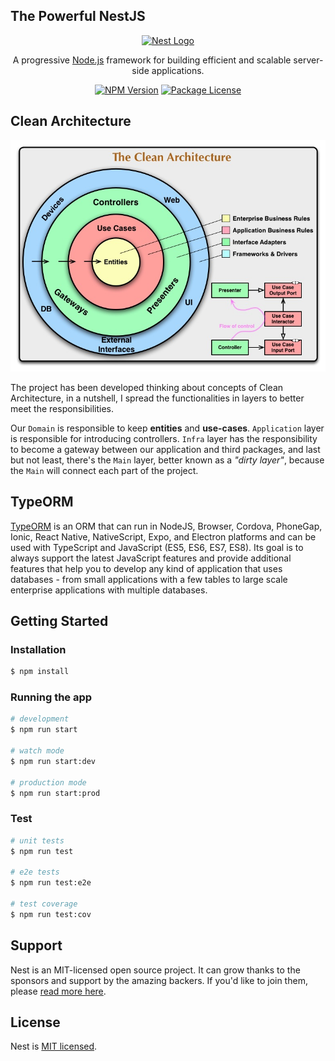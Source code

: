 ## The Powerful NestJS

<p align="center">
  <a href="http://nestjs.com/" target="blank"><img src="https://nestjs.com/img/logo_text.svg" width="320" alt="Nest Logo" /></a>
</p>

<p align="center">A progressive <a href="http://nodejs.org" target="_blank">Node.js</a> framework for building efficient and scalable server-side applications.</p>
<p align="center">
    <a href="https://www.npmjs.com/~nestjscore" target="_blank"><img src="https://img.shields.io/npm/v/@nestjs/core.svg" alt="NPM Version" /></a>
    <a href="https://www.npmjs.com/~nestjscore" target="_blank"><img src="https://img.shields.io/npm/l/@nestjs/core.svg" alt="Package License" /></a>
</p>
<!--[![Backers on Open Collective](https://opencollective.com/nest/backers/badge.svg)](https://opencollective.com/nest#backer)
[![Sponsors on Open Collective](https://opencollective.com/nest/sponsors/badge.svg)](https://opencollective.com/nest#sponsor)-->

## Clean Architecture

![alt text](./public/clean-architecture.jpg "Clean Architecture")

The project has been developed thinking about concepts of Clean Architecture,
in a nutshell, I spread the functionalities in layers to better meet the responsibilities.

Our `Domain` is responsible to keep **entities** and **use-cases**. `Application`
layer is responsible for introducing controllers. `Infra` layer has the responsibility
to become a gateway between our application and third packages, and last but not least,
there's the `Main` layer, better known as a _"dirty layer"_, because the `Main` will
connect each part of the project.

## TypeORM
[TypeORM](https://typeorm.io/#/) is an ORM that can run in NodeJS, Browser, Cordova,
PhoneGap, Ionic, React Native, NativeScript, Expo, and Electron platforms and can be
used with TypeScript and JavaScript (ES5, ES6, ES7, ES8). Its goal is to always support
the latest JavaScript features and provide additional features that help you to
develop any kind of application that uses databases - from small applications with
a few tables to large scale enterprise applications with multiple databases.

## Getting Started
### Installation

```bash
$ npm install
```

### Running the app

```bash
# development
$ npm run start

# watch mode
$ npm run start:dev

# production mode
$ npm run start:prod
```

### Test

```bash
# unit tests
$ npm run test

# e2e tests
$ npm run test:e2e

# test coverage
$ npm run test:cov
```

## Support

Nest is an MIT-licensed open source project. It can grow thanks to the sponsors and support by the amazing backers.
If you'd like to join them, please [read more here](https://docs.nestjs.com/support).

## License

Nest is [MIT licensed](LICENSE).
